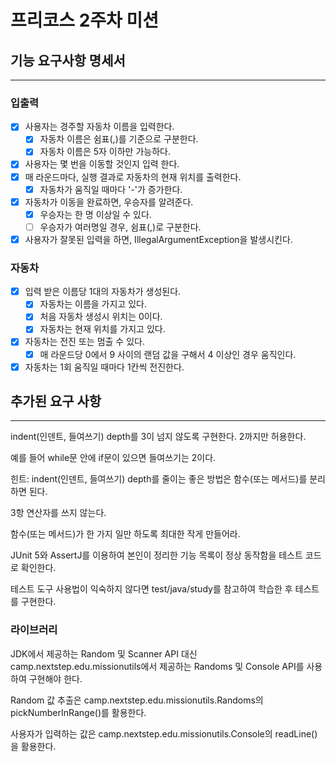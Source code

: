 # 프리코스 2주차 미션

## 기능 요구사항 명세서

---

### 입출력

- [X] 사용자는 경주할 자동차 이름을 입력한다.
    - [X] 자동차 이름은 쉼표(,)를 기준으로 구분한다.
    - [X] 자동차 이름은 5자 이하만 가능하다.
- [X] 사용자는 몇 번을 이동할 것인지 입력 한다.
- [X] 매 라운드마다, 실행 결과로 자동차의 현재 위치를 출력한다.
    - [X] 자동차가 움직일 때마다 '-'가 증가한다.
- [X] 자동차가 이동을 완료하면, 우승자를 알려준다.
    - [X] 우승자는 한 명 이상일 수 있다.
    - [ ] 우승자가 여러명일 경우, 쉼표(,)로 구분한다.
- [X] 사용자가 잘못된 입력을 하면, IllegalArgumentException을 발생시킨다.

### 자동차

- [X] 입력 받은 이름당 1대의 자동차가 생성된다.
    - [X] 자동차는 이름을 가지고 있다.
    - [X] 처음 자동차 생성시 위치는 0이다.
    - [X] 자동차는 현재 위치를 가지고 있다.
- [X] 자동차는 전진 또는 멈출 수 있다.
    - [X] 매 라운드당 0에서 9 사이의 랜덤 값을 구해서 4 이상인 경우 움직인다.
- [X] 자동차는 1회 움직일 때마다 1칸씩 전진한다.

## 추가된 요구 사항

---

indent(인덴트, 들여쓰기) depth를 3이 넘지 않도록 구현한다. 2까지만 허용한다.

예를 들어 while문 안에 if문이 있으면 들여쓰기는 2이다.

힌트: indent(인덴트, 들여쓰기) depth를 줄이는 좋은 방법은 함수(또는 메서드)를 분리하면 된다.

3항 연산자를 쓰지 않는다.

함수(또는 메서드)가 한 가지 일만 하도록 최대한 작게 만들어라.

JUnit 5와 AssertJ를 이용하여 본인이 정리한 기능 목록이 정상 동작함을 테스트 코드로 확인한다.

테스트 도구 사용법이 익숙하지 않다면 test/java/study를 참고하여 학습한 후 테스트를 구현한다.

### 라이브러리

JDK에서 제공하는 Random 및 Scanner API 대신 camp.nextstep.edu.missionutils에서 제공하는 Randoms 및 Console API를 사용하여 구현해야 한다.

Random 값 추출은 camp.nextstep.edu.missionutils.Randoms의 pickNumberInRange()를 활용한다.

사용자가 입력하는 값은 camp.nextstep.edu.missionutils.Console의 readLine()을 활용한다.
